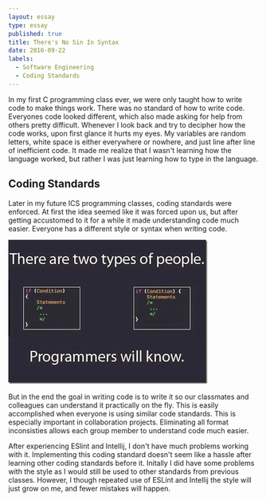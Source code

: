 ```yaml
---
layout: essay
type: essay
published: true
title: There's No Sin In Syntax
date: 2016-09-22
labels:
  - Software Engineering
  - Coding Standards
---
```

In my first C programming class ever, we were only taught how to write code to make things work. There was no standard of how to write code. Everyones code looked different, which also made asking for help from others pretty difficult. Whenever I look back and try to decipher how the code works, upon first glance it hurts my eyes. My variables are random letters, white space is either everywhere or nowhere, and just line after line of inefficient code. It made me realize that I wasn't learning how the language worked, but rather I was just learning how to type in the language. 

## Coding Standards 

Later in my future ICS programming classes, coding standards were enforced. At first the idea seemed like it was forced upon us, but after getting accustomed to it for a while it made understanding code much easier. Everyone has a different style or syntax when writing code. 

<img class="ui medium right floated image" src="../images/twotypes.jpg">

But in the end the goal in writing code is to write it so our classmates and colleagues can understand it practically on the fly. This is easily accomplished when everyone is using similar code standards. This is especially important in collaboration projects. Eliminating all format inconsisties allows each group member to understand code much easier. 

After experiencing ESlint and Intellij, I don't have much problems working with it. Implementing this coding standard doesn't seem like a hassle after learning other coding standards before it. Initally I did have some problems with the style as I would still be used to other standards from previous classes. However, I though repeated use of ESLint and Intellij the style will just grow on me, and fewer mistakes will happen. 
